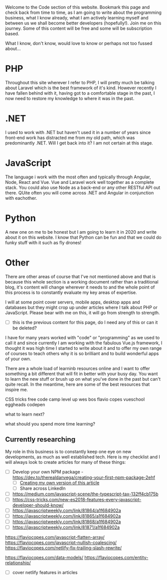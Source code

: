 Welcome to the Code section of this website. Bookmark this page and check back from time to time, as I am going to write about the programming business, what I know already, what I am actively learning myself and between us we shall become better developers (hopefully!). Join me on this journey. Some of this content will be free and some will be subscription based.

What I know, don't know, would love to know or perhaps not too fussed about...

# PHP
Throughout this site wherever I refer to PHP, I will pretty much be talking about Laravel which is the best framework of it's kind. However recently I have fallen behind with it, having got to a comfortable stage in the past, I now need to restore my knowledge to where it was in the past.

# .NET
I used to work with .NET but haven't used it in a number of years since front-end work has distracted me from my old path, which was predominantly .NET. Will I get back into it? I am not certain at this stage.

# JavaScript
The language i work with the most often and typically through Angular, Node, React and Vue. Vue and Laravel work well together as a complete stack. You could also use Node as a back-end or any other RESTful API out there. QUite often you will come across .NET and Angular in conjunction with eachother.

# Python
A new one on me to be honest but I am going to learn it in 2020 and write about it on this website. I know that Python can be fun and that we could do funky stuff with it such as fly drones!

# Other
There are other areas of course that I've not mentioned above and that is because this whole section is a working document rather than a traditional blog, it's content will change wherever it needs to and the whole point of this process is to constantly evaluate my key areas of expertise.

I will at some point cover servers, mobile apps, desktop apps and databases but they might crop up under articles where I talk about PHP or JavaScript. Please bear with me on this, it will go from strength to strength.

- [ ] this is the previous content for this page, do I need any of this or can it be deleted?


I have for many years worked with "code" or "programming" as we used to call it and since currently I am working with the fabulous Vue.js framework, I thought it was high time I started to write about it and to offer my own range of courses to teach others why it is so brilliant and to build wonderful apps of your own.

There are a whole load of learninb resources online and I want to offer something a bit different that will fit in better with your busy day. You want to learn the new stuff or brush up on what you've done in the past but can't quite recall. In the meantime, here are some of the best resources that inspire me.

CSS tricks
free code camp
level up
wes bos
flavio copes
vueschool
eggheads
codepen

what to learn next?

what should you spend more time learning?

## Currently researching
My role in this business is to constantly keep one eye on new developments, as much as well established tech. Here is my checklist and I will always look to create articles for many of these things:

- [ ] Develop your own NPM package - https://dev.to/therealdanvega/creating-your-first-npm-package-2ehf
    - [ ] [Creating my own version of this article](howto/create-a-npm-package)
    - [ ] Share across LinkedIn

- [ ] https://medium.com/javascript-scene/the-typescript-tax-132ff4cb175b
- [ ] https://css-tricks.com/new-es2018-features-every-javascript-developer-should-know/
- [ ] https://javascriptweekly.com/link/81864/a1f684902a
- [ ] https://javascriptweekly.com/link/81865/a1f684902a
- [ ] https://javascriptweekly.com/link/81868/a1f684902a
- [ ] https://javascriptweekly.com/link/81871/a1f684902a

https://flaviocopes.com/javascript-flatten-array/
https://flaviocopes.com/javascript-nullish-coalescing/
https://flaviocopes.com/netlify-fix-trailing-slash-rewrite/

https://flaviocopes.com/data-models/
https://flaviocopes.com/entity-relationship/

- [ ] cover netlify features in articles